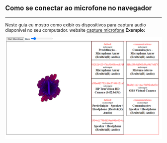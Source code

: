 ## Como se conectar ao microfone no navegador
----------
Neste guia eu mostro como exibir os disposítivos para captura audio disponível no seu computador.
website [capture microfone](https://junior-isabel.github.io/capture-microfone-website/)
**Exemplo:**

![Figura 1 - ScreenShot](https://raw.githubusercontent.com/junior-isabel/capture-microfone-website/main/screenshot_micrfone_capture.PNG)